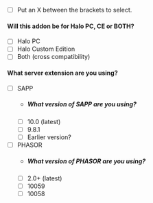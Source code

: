 * [ ] Put an X between the brackets to select.


#### Will this addon be for Halo PC, CE or BOTH?
* [ ] Halo PC
* [ ] Halo Custom Edition
* [ ] Both (cross compatibility)

#### What server extension are you using?
* [ ] SAPP
  * ##### What version of SAPP are you using?
  * [ ] 10.0 (latest)
  * [ ] 9.8.1
  * [ ] Earlier version?

* [ ] PHASOR
  * ##### What version of PHASOR are you using?
  * [ ] 2.0+ (latest)
  * [ ] 10059
  * [ ] 10058
